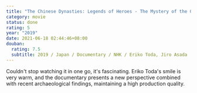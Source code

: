 ```yaml
---
title: "The Chinese Dynasties: Legends of Heroes - The Mystery of the Grand Legacy"
category: movie
status: done
rating: 5
year: "2019"
date: 2021-06-18 02:44:46+08:00
douban:
  rating: 7.5
  subtitle: 2019 / Japan / Documentary / NHK / Eriko Toda, Jiro Asada
---
```


Couldn't stop watching it in one go, it's fascinating. Eriko Toda's smile is very warm, and the documentary presents a new perspective combined with recent archaeological findings, maintaining a high production quality.
